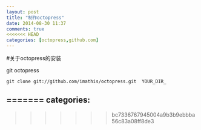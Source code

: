 ```yaml
---
layout: post
title: "制作octopress"
date: 2014-08-30 11:37
comments: true
<<<<<<< HEAD
categories: [octopress,github.com]
---
```


#关于octopress的安装

git octopress

```
git clone git://github.com/imathis/octopress.git  YOUR_DIR_
```
=======
categories:
---
>>>>>>> bc7336767945004a9b3b9ebbba56c83a08ff8de3
